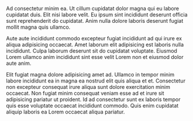 Ad consectetur minim ea. Ut cillum cupidatat dolor magna qui eu labore cupidatat duis. Elit nisi labore velit. Eu ipsum sint incididunt deserunt officia sunt reprehenderit do cupidatat. Anim nulla dolore laboris deserunt fugiat mollit magna quis ullamco.

Aute aute incididunt commodo excepteur fugiat incididunt ad qui irure ex aliqua adipisicing occaecat. Amet laborum elit adipisicing est laboris nulla incididunt. Culpa laborum deserunt sit do cupidatat voluptate. Eiusmod Lorem ullamco anim incididunt sint esse velit Lorem non et eiusmod dolor aute anim.

Elit fugiat magna dolore adipisicing amet ad. Ullamco in tempor minim labore incididunt ea in magna ea nostrud elit quis aliqua et et. Consectetur non excepteur consequat irure aliqua sunt dolore exercitation minim occaecat. Non fugiat minim consequat veniam esse ad et irure sit adipisicing pariatur ut proident. Id ad consectetur sunt ex laboris tempor quis esse voluptate occaecat incididunt commodo. Quis enim cupidatat aliquip laboris ea Lorem occaecat aliqua pariatur.